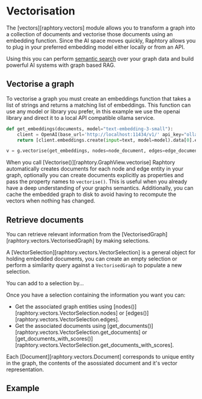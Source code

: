 # Vectorisation

The [vectors][raphtory.vectors] module allows you to transform a graph into a collection of documents and vectorise those documents using an embedding function. Since the AI space moves quickly, Raphtory allows you to plug in your preferred embedding model either locally or from an API.

Using this you can perform [semantic search](https://en.wikipedia.org/wiki/Semantic_search) over your graph data and build powerful AI systems with graph based RAG.

## Vectorise a graph

To vectorise a graph you must create an embeddings function that takes a list of strings and returns a matching list of embeddings. This function can use any model or library you prefer, in this example we use the openai library and direct it to a local API compatible ollama service.

```python
def get_embeddings(documents, model="text-embedding-3-small"):
    client = OpenAI(base_url='http://localhost:11434/v1/' api_key="ollama")
    return [client.embeddings.create(input=text, model=model).data[0].embedding for text in documents]

v = g.vectorise(get_embeddings, nodes=node_document, edges=edge_document, verbose=True)
```

When you call [Vectorise()][raphtory.GraphView.vectorise] Raphtory automatically creates documents for each node and edge entity in your graph, optionally you can create documents explicitly as properties and pass the property names to `vectorise()`. This is useful when you already have a deep understanding of your graphs semantics. Additionally, you can cache the embedded graph to disk to avoid having to recompute the vectors when nothing has changed.

## Retrieve documents

You can retrieve relevant information from the [VectorisedGraph][raphtory.vectors.VectorisedGraph] by making selections.

A [VectorSelection][raphtory.vectors.VectorSelection] is a general object for holding embedded documents, you can create an empty selection or perform a similarity query against a `VectorisedGraph` to populate a new selection.

You can add to a selection by...

Once you have a selection containing the information you want you can:

- Get the associated graph entities using [nodes()][raphtory.vectors.VectorSelection.nodes] or [edges()][raphtory.vectors.VectorSelection.edges].
- Get the associated documents using [get_documents()][raphtory.vectors.VectorSelection.get_documents] or [get_documents_with_scores()][raphtory.vectors.VectorSelection.get_documents_with_scores].

Each [Document][raphtory.vectors.Document] corresponds to unique entity in the graph, the contents of the asossiated document and it's vector representation. 


## Example

